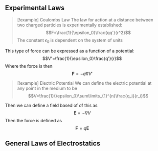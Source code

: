 ## Experimental Laws
>[!example] Coulombs Law
>The law for action at a distance between two charged particles is experimentally established:
>$$F=\frac{1}{\epsilon_0}\frac{qq'}{r^2}$$
>The constant $\epsilon_0$ is dependent on the system of units

This type of force can be expressed as a function of a potential:
$$V'=\frac{1}{\epsilon_0}\frac{q'}{r}$$
Where the force is then
$$\textbf{F}=-q\nabla V'$$
>[!example] Electric Potential
>We can define the electric potential at any point in the medium to be
>$$V=\frac{1}{\epsilon_0}\sum\limits_{1}^{n}\frac{q_i}{r_i}$$

Then we can define a field based of of this as 
$$\textbf{E}=-\nabla V$$
Then the force is defined as
$$\textbf{F}=q\textbf{E}$$

## General Laws of Electrostatics
